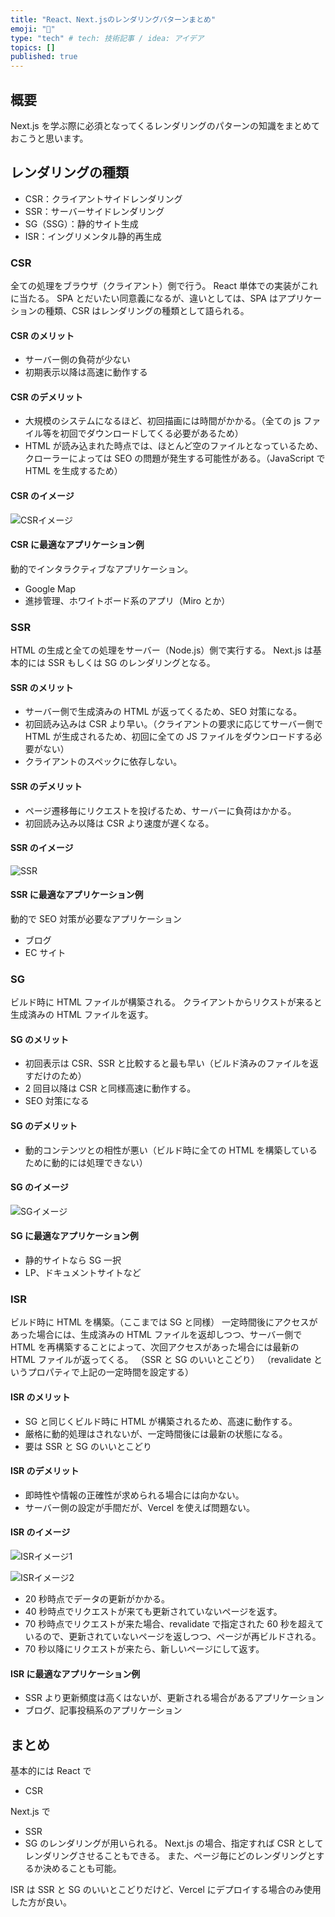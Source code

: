 ```yaml
---
title: "React、Next.jsのレンダリングパターンまとめ"
emoji: "🕌"
type: "tech" # tech: 技術記事 / idea: アイデア
topics: []
published: true
---
```


## 概要

Next.js を学ぶ際に必須となってくるレンダリングのパターンの知識をまとめておこうと思います。

## レンダリングの種類

- CSR：クライアントサイドレンダリング
- SSR：サーバーサイドレンダリング
- SG（SSG）：静的サイト生成
- ISR：イングリメンタル静的再生成

### CSR

全ての処理をブラウザ（クライアント）側で行う。
React 単体での実装がこれに当たる。
SPA とだいたい同意義になるが、違いとしては、SPA はアプリケーションの種類、CSR はレンダリングの種類として語られる。

#### CSR のメリット

- サーバー側の負荷が少ない
- 初期表示以降は高速に動作する

#### CSR のデメリット

- 大規模のシステムになるほど、初回描画には時間がかかる。（全ての js ファイル等を初回でダウンロードしてくる必要があるため）
- HTML が読み込まれた時点では、ほとんど空のファイルとなっているため、クローラーによっては SEO の問題が発生する可能性がある。（JavaScript で HTML を生成するため）

#### CSR のイメージ

![CSRイメージ](images/1c7fd2facdca65/csr_image.png)

#### CSR に最適なアプリケーション例

動的でインタラクティブなアプリケーション。

- Google Map
- 進捗管理、ホワイトボード系のアプリ（Miro とか）

### SSR

HTML の生成と全ての処理をサーバー（Node.js）側で実行する。
Next.js は基本的には SSR もしくは SG のレンダリングとなる。

#### SSR のメリット

- サーバー側で生成済みの HTML が返ってくるため、SEO 対策になる。
- 初回読み込みは CSR より早い。（クライアントの要求に応じてサーバー側で HTML が生成されるため、初回に全ての JS ファイルをダウンロードする必要がない）
- クライアントのスペックに依存しない。

#### SSR のデメリット

- ページ遷移毎にリクエストを投げるため、サーバーに負荷はかかる。
- 初回読み込み以降は CSR より速度が遅くなる。

#### SSR のイメージ

![SSR](images/1c7fd2facdca65/ssr_image.png)

#### SSR に最適なアプリケーション例

動的で SEO 対策が必要なアプリケーション

- ブログ
- EC サイト

### SG

ビルド時に HTML ファイルが構築される。
クライアントからリクストが来ると生成済みの HTML ファイルを返す。

#### SG のメリット

- 初回表示は CSR、SSR と比較すると最も早い（ビルド済みのファイルを返すだけのため）
- 2 回目以降は CSR と同様高速に動作する。
- SEO 対策になる

#### SG のデメリット

- 動的コンテンツとの相性が悪い（ビルド時に全ての HTML を構築しているために動的には処理できない）

#### SG のイメージ

![SGイメージ](images/1c7fd2facdca65/sg_image.png)

#### SG に最適なアプリケーション例

- 静的サイトなら SG 一択
- LP、ドキュメントサイトなど

### ISR

ビルド時に HTML を構築。（ここまでは SG と同様）
一定時間後にアクセスがあった場合には、生成済みの HTML ファイルを返却しつつ、サーバー側で HTML を再構築することによって、次回アクセスがあった場合には最新の HTML ファイルが返ってくる。
（SSR と SG のいいとこどり）
（revalidate というプロパティで上記の一定時間を設定する）

#### ISR のメリット

- SG と同じくビルド時に HTML が構築されるため、高速に動作する。
- 厳格に動的処理はされないが、一定時間後には最新の状態になる。
- 要は SSR と SG のいいとこどり

#### ISR のデメリット

- 即時性や情報の正確性が求められる場合には向かない。
- サーバー側の設定が手間だが、Vercel を使えば問題ない。

#### ISR のイメージ

![ISRイメージ1](images/1c7fd2facdca65/isr_image1.png)

![ISRイメージ2](images/1c7fd2facdca65/isr_image2.png)

- 20 秒時点でデータの更新がかかる。
- 40 秒時点でリクエストが来ても更新されていないページを返す。
- 70 秒時点でリクエストが来た場合、revalidate で指定された 60 秒を超えているので、更新されていないページを返しつつ、ページが再ビルドされる。
- 70 秒以降にリクエストが来たら、新しいページにして返す。

#### ISR に最適なアプリケーション例

- SSR より更新頻度は高くはないが、更新される場合があるアプリケーション
- ブログ、記事投稿系のアプリケーション

## まとめ

基本的には React で

- CSR

Next.js で

- SSR
- SG
  のレンダリングが用いられる。
  Next.js の場合、指定すれば CSR としてレンダリングさせることもできる。
  また、ページ毎にどのレンダリングとするか決めることも可能。

ISR は SSR と SG のいいとこどりだけど、Vercel にデプロイする場合のみ使用した方が良い。
